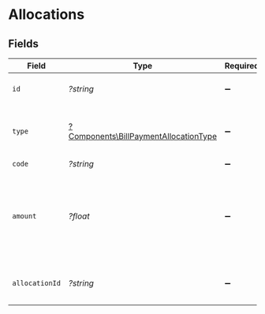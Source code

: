 # Allocations


## Fields

| Field                                                                                                   | Type                                                                                                    | Required                                                                                                | Description                                                                                             | Example                                                                                                 |
| ------------------------------------------------------------------------------------------------------- | ------------------------------------------------------------------------------------------------------- | ------------------------------------------------------------------------------------------------------- | ------------------------------------------------------------------------------------------------------- | ------------------------------------------------------------------------------------------------------- |
| `id`                                                                                                    | *?string*                                                                                               | :heavy_minus_sign:                                                                                      | A unique identifier for an object.                                                                      | 12345                                                                                                   |
| `type`                                                                                                  | [?Components\BillPaymentAllocationType](../../Models/Components/BillPaymentAllocationType.md)           | :heavy_minus_sign:                                                                                      | Type of entity this payment should be attributed to.                                                    | bill                                                                                                    |
| `code`                                                                                                  | *?string*                                                                                               | :heavy_minus_sign:                                                                                      | N/A                                                                                                     | N091                                                                                                    |
| `amount`                                                                                                | *?float*                                                                                                | :heavy_minus_sign:                                                                                      | Amount of payment that should be attributed to this allocation. If null, the total_amount will be used. | 49.99                                                                                                   |
| `allocationId`                                                                                          | *?string*                                                                                               | :heavy_minus_sign:                                                                                      | Unique identifier of the allocation                                                                     | 123456                                                                                                  |